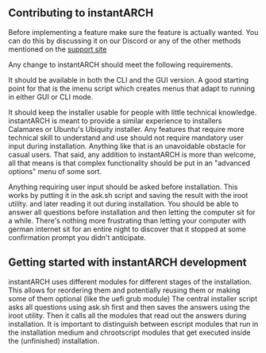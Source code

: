 ## Contributing to instantARCH

Before implementing a feature make sure the feature is actually wanted. 
You can do this by discussing it on our Discord or any of the other methods mentioned on the
[support site](https://instantos.github.io/instantos.github.io/support)

Any change to instantARCH should meet the following requirements. 

It should be available in both the CLI and the GUI version.
A good starting point for that is the imenu script which creates menus that adapt to running in either GUI or CLI mode. 

It should keep the installer usable for people with little technical knowledge. 
instantARCH is meant to provide a similar experience to installers Calamares or Ubuntu's Ubiquity installer. 
Any features that require more technical skill to understand and use should not require mandatory user input during installation.
Anything like that is an unavoidable obstacle for casual users. 
That said, any addition to instantARCH is more than welcome, all that means is that complex functionality should be put in an "advanced options" menu of some sort. 

Anything requiring user input should be asked before installation. 
This works by putting it in the ask.sh script and saving the result with the iroot utility. 
and later reading it out during installation. 
You should be able to answer all questions before installation and then letting the computer sit for a while. 
There's nothing more frustrating than letting your computer with german internet sit for an entire night to discover that it stopped at some confirmation prompt you didn't anticipate. 

## Getting started with instantARCH development

instantARCH uses different modules for different stages of the installation. 
This allows for reordering them and potentially reusing them or making some of them optional (like the uefi grub module)
The central installer script asks all questions using ask.sh first and then saves the answers using the iroot utility. 
Then it calls all the modules that read out the answers during installation. 
It is important to distinguish between escript modules that run in the installation medium and chrootscript modules
that get executed inside the (unfinished) installation. 
